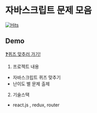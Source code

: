 # 자바스크립트 문제 모음

[![Hits](https://hits.seeyoufarm.com/api/count/incr/badge.svg?url=https%3A%2F%2Fgithub.com%2FJunH-K%2Freact-js-question)](https://hits.seeyoufarm.com)

## Demo

[:question:퀴즈 맞추러 가기!](https://junh-k.github.io/react-js-question/)


1. 프로젝트 내용

* 자바스크립트 퀴즈 맞추기
* 난이도 별 문제 출제

2. 기술스택
* react.js , redux, router



